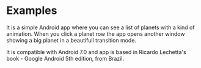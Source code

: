 # Examples

It is a simple Android app where you can see a list of planets with a kind of animation. When you click a planet row the app opens another window showing a big planet in a beautifull transition mode. 

It is compatible with Android 7.0 and app is based in Ricardo Lechetta's book - Google Android 5th edition, from Brazil.
